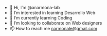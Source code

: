 - 👋 Hi, I’m @anarmona-lab
- 👀 I’m interested in learning Desarrollo Web
- 🌱 I’m currently learning Coding
- 💞️ I’m looking to collaborate on Web designers
- 📫 How to reach me narmonale@gmail.com

<!---
anarmona-lab/anarmona-lab is a ✨ special ✨ repository because its `README.md` (this file) appears on your GitHub profile.
You can click the Preview link to take a look at your changes.
--->
